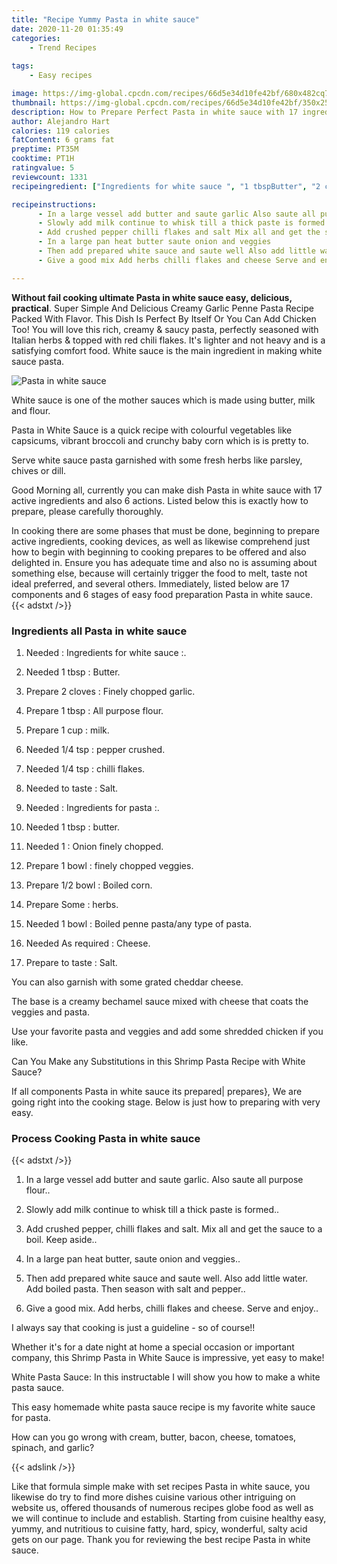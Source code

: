 ```yaml
---
title: "Recipe Yummy Pasta in white sauce"
date: 2020-11-20 01:35:49
categories:
    - Trend Recipes
    
tags:
    - Easy recipes

image: https://img-global.cpcdn.com/recipes/66d5e34d10fe42bf/680x482cq70/pasta-in-white-sauce-recipe-main-photo.jpg
thumbnail: https://img-global.cpcdn.com/recipes/66d5e34d10fe42bf/350x250cq70/pasta-in-white-sauce-recipe-main-photo.jpg
description: How to Prepare Perfect Pasta in white sauce with 17 ingredients and 6 stages of easy cooking.
author: Alejandro Hart
calories: 119 calories
fatContent: 6 grams fat
preptime: PT35M
cooktime: PT1H
ratingvalue: 5
reviewcount: 1331
recipeingredient: ["Ingredients for white sauce ", "1 tbspButter", "2 clovesFinely chopped garlic", "1 tbspAll purpose flour", "1 cupmilk", "1/4 tsppepper crushed", "1/4 tspchilli flakes", "to tasteSalt", "Ingredients for pasta ", "1 tbspbutter", "1Onion finely chopped", "1 bowlfinely chopped veggies", "1/2 bowlBoiled corn", "Someherbs", "1 bowlBoiled penne pastaany type of pasta", "As requiredCheese", "to tasteSalt"]

recipeinstructions: 
      - In a large vessel add butter and saute garlic Also saute all purpose flour 
      - Slowly add milk continue to whisk till a thick paste is formed 
      - Add crushed pepper chilli flakes and salt Mix all and get the sauce to a boil Keep aside 
      - In a large pan heat butter saute onion and veggies 
      - Then add prepared white sauce and saute well Also add little water Add boiled pasta Then season with salt and pepper 
      - Give a good mix Add herbs chilli flakes and cheese Serve and enjoy

---
```




**Without fail cooking ultimate Pasta in white sauce easy, delicious, practical**. Super Simple And Delicious Creamy Garlic Penne Pasta Recipe Packed With Flavor. This Dish Is Perfect By Itself Or You Can Add Chicken Too! You will love this rich, creamy &amp; saucy pasta, perfectly seasoned with Italian herbs &amp; topped with red chili flakes. It&#39;s lighter and not heavy and is a satisfying comfort food. White sauce is the main ingredient in making white sauce pasta.


![Pasta in white sauce](https://img-global.cpcdn.com/recipes/66d5e34d10fe42bf/680x482cq70/pasta-in-white-sauce-recipe-main-photo.jpg "Pasta in white sauce")



White sauce is one of the mother sauces which is made using butter, milk and flour.

Pasta in White Sauce is a quick recipe with colourful vegetables like capsicums, vibrant broccoli and crunchy baby corn which is is pretty to.

Serve white sauce pasta garnished with some fresh herbs like parsley, chives or dill.


Good Morning all, currently you can make dish Pasta in white sauce with 17 active ingredients and also 6 actions. Listed below this is exactly how to prepare, please carefully thoroughly.

In cooking there are some phases that must be done, beginning to prepare active ingredients, cooking devices, as well as likewise comprehend just how to begin with beginning to cooking prepares to be offered and also delighted in. Ensure you has adequate time and also no is assuming about something else, because will certainly trigger the food to melt, taste not ideal preferred, and several others. Immediately, listed below are 17 components and 6 stages of easy food preparation Pasta in white sauce.
{{< adstxt />}}

### Ingredients all Pasta in white sauce


1. Needed  : Ingredients for white sauce :.

1. Needed 1 tbsp : Butter.

1. Prepare 2 cloves : Finely chopped garlic.

1. Prepare 1 tbsp : All purpose flour.

1. Prepare 1 cup : milk.

1. Needed 1/4 tsp : pepper crushed.

1. Needed 1/4 tsp : chilli flakes.

1. Needed to taste : Salt.

1. Needed  : Ingredients for pasta :.

1. Needed 1 tbsp : butter.

1. Needed 1 : Onion finely chopped.

1. Prepare 1 bowl : finely chopped veggies.

1. Prepare 1/2 bowl : Boiled corn.

1. Prepare Some : herbs.

1. Needed 1 bowl : Boiled penne pasta/any type of pasta.

1. Needed As required : Cheese.

1. Prepare to taste : Salt.


You can also garnish with some grated cheddar cheese.

The base is a creamy bechamel sauce mixed with cheese that coats the veggies and pasta.

Use your favorite pasta and veggies and add some shredded chicken if you like.

Can You Make any Substitutions in this Shrimp Pasta Recipe with White Sauce?


If all components Pasta in white sauce its prepared| prepares}, We are going right into the cooking stage. Below is just how to preparing with very easy.

### Process Cooking Pasta in white sauce

{{< adstxt />}}


1. In a large vessel add butter and saute garlic. Also saute all purpose flour..



1. Slowly add milk continue to whisk till a thick paste is formed..



1. Add crushed pepper, chilli flakes and salt. Mix all and get the sauce to a boil. Keep aside..



1. In a large pan heat butter, saute onion and veggies..



1. Then add prepared white sauce and saute well. Also add little water. Add boiled pasta. Then season with salt and pepper..



1. Give a good mix. Add herbs, chilli flakes and cheese. Serve and enjoy..




I always say that cooking is just a guideline - so of course!!

Whether it&#39;s for a date night at home a special occasion or important company, this Shrimp Pasta in White Sauce is impressive, yet easy to make!

White Pasta Sauce: In this instructable I will show you how to make a white pasta sauce.

This easy homemade white pasta sauce recipe is my favorite white sauce for pasta.

How can you go wrong with cream, butter, bacon, cheese, tomatoes, spinach, and garlic?


{{< adslink />}}

Like that formula simple make with set recipes Pasta in white sauce, you likewise do try to find more dishes cuisine various other intriguing on website us, offered thousands of numerous recipes globe food as well as we will continue to include and establish. Starting from cuisine healthy easy, yummy, and nutritious to cuisine fatty, hard, spicy, wonderful, salty acid gets on our page. Thank you for reviewing the best recipe Pasta in white sauce.
